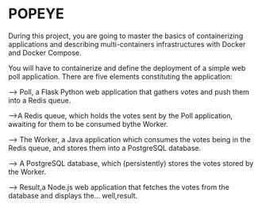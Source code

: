 # POPEYE

During this project, you are going to master the basics of containerizing applications and describing multi-containers infrastructures with Docker and Docker Compose.

You will have to containerize and define the deployment of a simple web poll application. There are five elements constituting the application:

  --> Poll, a Flask Python web application that gathers votes and push them into a Redis queue.
  
  -->A Redis queue, which holds the votes sent by the Poll application, awaiting for them to be consumed bythe Worker.

  --> The Worker, a Java application which consumes the votes being in the Redis queue, and stores them into a PostgreSQL database.
  
  --> A PostgreSQL database, which (persistently) stores the votes stored by the Worker.
  
  --> Result,a Node.js web application that fetches the votes from the database and displays the... well,result.
